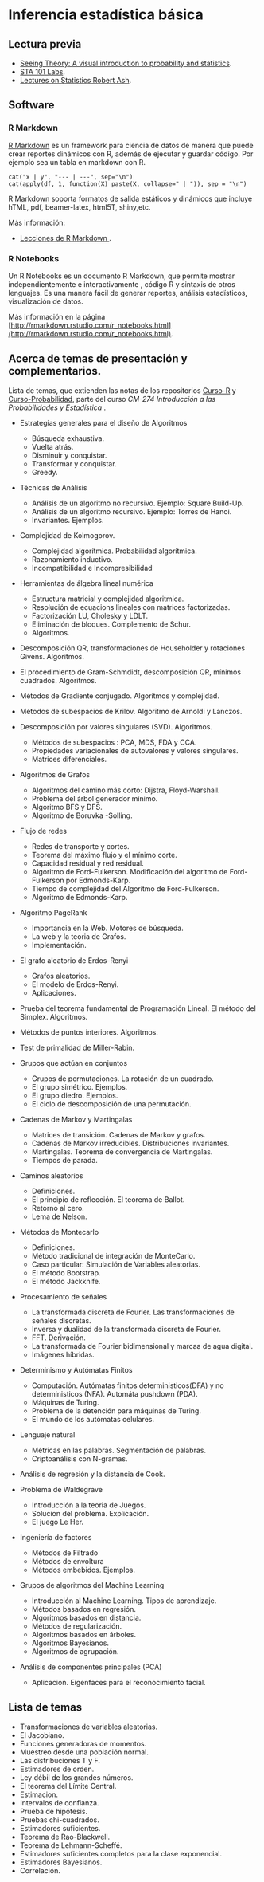 # Inferencia estadística básica

## Lectura previa
 - [Seeing Theory: A visual introduction to probability and statistics](http://students.brown.edu/seeing-theory/).
 - [STA 101 Labs](http://www2.stat.duke.edu/~mc301/101_labs/).
 - [Lectures on Statistics Robert Ash](http://www.math.uiuc.edu/~r-ash/Stat.html).
 
## Software
 
 ### R Markdown 

[R Markdown](http://rmarkdown.rstudio.com/index.html) es un framework para ciencia de datos de manera que puede crear reportes dinámicos con R, además de ejecutar y guardar código. Por ejemplo sea un tabla en markdown con R.

```{r , results='asis', echo=FALSE}
cat("x | y", "--- | ---", sep="\n")
cat(apply(df, 1, function(X) paste(X, collapse=" | ")), sep = "\n")
```

R Markdown soporta formatos de salida estáticos y dinámicos que incluye  hTML, pdf,  beamer-latex, html5T, shiny,etc.

Más información:

* [Lecciones de R Markdown ](http://rmarkdown.rstudio.com/lesson-1.html).


### R Notebooks
Un R Notebooks es un documento R Markdown, que permite mostrar independientemente e interactivamente , código R y sintaxis de  otros lenguajes. Es una manera fácil de generar reportes, análisis estadísticos, visualización de datos.

Más información en  la página [http://rmarkdown.rstudio.com/r_notebooks.html](http://rmarkdown.rstudio.com/r_notebooks.html).
 
 ## Acerca de temas de presentación y complementarios.
 
 Lista de temas, que extienden las notas de  los repositorios [Curso-R](https://github.com/C-Lara/Curso-R) y [Curso-Probabilidad](https://github.com/C-Lara/Curso-Probabilidad), parte del curso  *CM-274 Introducción a las Probabilidades y Estadística* . 

 - Estrategias generales para el diseño de Algoritmos
    * Búsqueda exhaustiva.
    * Vuelta atrás.
    * Disminuir y conquistar.
    * Transformar y conquistar.
    * Greedy.
 - Técnicas de Análisis
    * Análisis de un algoritmo no recursivo. Ejemplo: Square Build-Up. 
    * Análisis de un algoritmo recursivo. Ejemplo: Torres de Hanoi.
    * Invariantes. Ejemplos.
 - Complejidad de Kolmogorov.
    * Complejidad algorítmica. Probabilidad algorítmica.
    * Razonamiento inductivo. 
    * Incompatibilidad e Incompresibilidad
 - Herramientas de álgebra lineal numérica
    * Estructura matricial y complejidad algoritmica.
    * Resolución de ecuacions lineales con matrices factorizadas.
    * Factorización LU, Cholesky y LDLT.
    * Eliminación de bloques. Complemento de Schur.
    * Algoritmos.
 - Descomposición QR, transformaciones de Householder y rotaciones Givens. Algoritmos.
 - El procedimiento de Gram-Schmdidt, descomposición QR, mínimos cuadrados. Algoritmos.
 - Métodos de Gradiente conjugado. Algoritmos y complejidad.
 - Métodos de subespacios de Krilov. Algoritmo de Arnoldi y Lanczos.
 - Descomposición por valores singulares (SVD). Algoritmos.
   * Métodos de subespacios : PCA, MDS, FDA y CCA.
   * Propiedades variacionales de autovalores y valores singulares.
   * Matrices diferenciales.
 - Algoritmos de Grafos
   * Algoritmos del camino más corto: Dijstra, Floyd-Warshall.
   * Problema del árbol generador mínimo.
   * Algoritmo BFS y DFS. 
   * Algoritmo de Boruvka -Solling.
 - Flujo de redes 
   * Redes de transporte y cortes.
   * Teorema del máximo flujo y el mínimo corte.
   * Capacidad residual y red residual.
   * Algoritmo de Ford-Fulkerson. Modificación del algoritmo de Ford-Fulkerson por Edmonds-Karp.
   * Tiempo de complejidad del Algoritmo de Ford-Fulkerson.
   * Algoritmo de Edmonds-Karp.
   
  - Algoritmo PageRank
    * Importancia en la Web. Motores de búsqueda.
    * La web y la teoria de Grafos. 
    * Implementación.
 - El grafo aleatorio de Erdos-Renyi
    * Grafos aleatorios. 
    * El modelo de Erdos-Renyi.
    * Aplicaciones.
 - Prueba del teorema fundamental de Programación Lineal. El método del Simplex. Algoritmos.
 - Métodos de puntos interiores. Algoritmos. 
 - Test de primalidad de Miller-Rabin.
 - Grupos que actúan en conjuntos
   * Grupos de permutaciones. La rotación de un cuadrado.
   * El grupo simétrico. Ejemplos.
   * El grupo diedro. Ejemplos.
   * El ciclo de descomposición de una permutación.
 
 - Cadenas de Markov y Martingalas
    * Matrices de transición. Cadenas de Markov y grafos.
    * Cadenas de Markov irreducibles. Distribuciones invariantes.
    * Martingalas. Teorema de convergencia de Martingalas.
    * Tiempos de parada.
 - Caminos aleatorios
   * Definiciones.
   * El principio de reflección. El teorema de Ballot.
   * Retorno al cero. 
   * Lema de Nelson. 
 - Métodos de Montecarlo
    * Definiciones.
    * Método tradicional de integración de MonteCarlo.
    * Caso particular: Simulación de Variables aleatorias.
    * El método Bootstrap.
    * El método  Jackknife.
 - Procesamiento de señales
    * La transformada discreta de Fourier. Las transformaciones de señales discretas.
    * Inversa y dualidad de la transformada discreta de Fourier.
    * FFT. Derivación.
    * La transformada de Fourier bidimensional y  marcaa de agua digital.
    * Imágenes híbridas.
 - Determinismo y Autómatas Finitos
   * Computación. Autómatas finitos deterministicos(DFA) y no deterministicos (NFA). Automáta pushdown (PDA).
   * Máquinas de Turing.
   * Problema de la detención para máquinas de Turing.
   * El mundo de los autómatas celulares.
   
 - Lenguaje natural
   * Métricas en las palabras. Segmentación de palabras.
   * Criptoanálisis con N-gramas.
    
 - Análisis de regresión  y la distancia de Cook.
 - Problema de Waldegrave
   * Introducción a la teoria de Juegos.
   * Solucion del problema. Explicación.
   * El juego Le Her.
  - Ingeniería de factores
    * Métodos de Filtrado
    * Métodos de envoltura
    * Métodos embebidos. Ejemplos.
   - Grupos de algoritmos del Machine Learning
     * Introducción al Machine Learning. Tipos de aprendizaje.
     * Métodos basados en regresión.
     * Algoritmos basados en distancia.
     * Métodos de regularización.
     * Algoritmos basados en árboles.
     * Algoritmos Bayesianos.
     * Algoritmos de agrupación.
     
   - Análisis de componentes principales (PCA)
     * Aplicacion. Eigenfaces para el reconocimiento facial.
 
 

## Lista de temas

 - Transformaciones  de variables aleatorias.
 - El Jacobiano.
 - Funciones generadoras de momentos.
 - Muestreo desde una población normal. 
 - Las distribuciones  T y F.
 - Estimadores  de orden.
 - Ley débil de los grandes números.
 - El teorema del Límite Central.
 - Estimacion.
 - Intervalos de confianza.
 - Prueba de hipótesis. 
 - Pruebas chi-cuadrados.
 - Estimadores suficientes.
 - Teorema de  Rao-Blackwell.
 - Teorema de Lehmann-Scheffé.
 - Estimadores suficientes completos para la clase exponencial.
 - Estimadores Bayesianos.
 - Correlación.

